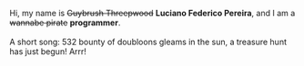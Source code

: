 Hi, my name is ~~Guybrush Threepwood~~ **Luciano Federico Pereira**, and I am a ~~wannabe pirate~~ **programmer**.<br><br>A short song: 532 bounty of doubloons gleams in the sun, a treasure hunt has just begun! Arrr!
